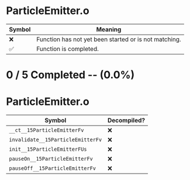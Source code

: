 # ParticleEmitter.o
| Symbol | Meaning 
| ------------- | ------------- 
| :x: | Function has not yet been started or is not matching. 
| :white_check_mark: | Function is completed. 


# 0 / 5 Completed -- (0.0%)
# ParticleEmitter.o
| Symbol | Decompiled? |
| ------------- | ------------- |
| `__ct__15ParticleEmitterFv` | :x: |
| `invalidate__15ParticleEmitterFv` | :x: |
| `init__15ParticleEmitterFUs` | :x: |
| `pauseOn__15ParticleEmitterFv` | :x: |
| `pauseOff__15ParticleEmitterFv` | :x: |

